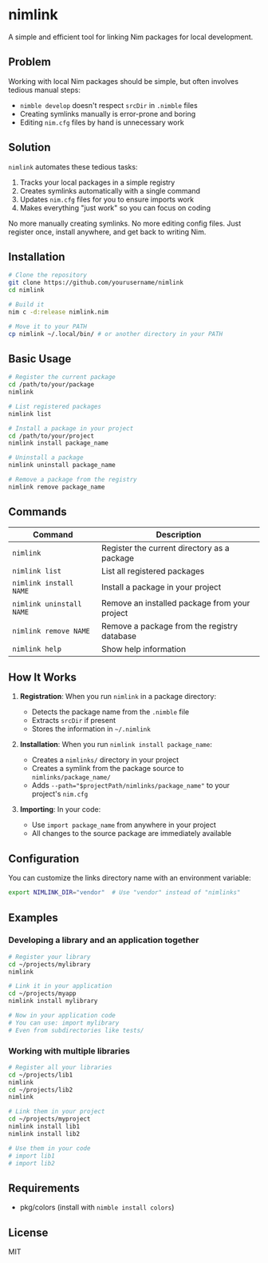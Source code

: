 # nimlink

A simple and efficient tool for linking Nim packages for local development.

## Problem

Working with local Nim packages should be simple, but often involves tedious manual steps:

- `nimble develop` doesn't respect `srcDir` in `.nimble` files
- Creating symlinks manually is error-prone and boring
- Editing `nim.cfg` files by hand is unnecessary work

## Solution

`nimlink` automates these tedious tasks:

1. Tracks your local packages in a simple registry
2. Creates symlinks automatically with a single command
3. Updates `nim.cfg` files for you to ensure imports work
4. Makes everything "just work" so you can focus on coding

No more manually creating symlinks. No more editing config files. Just register once, install anywhere, and get back to writing Nim.

## Installation

```bash
# Clone the repository
git clone https://github.com/yourusername/nimlink
cd nimlink

# Build it
nim c -d:release nimlink.nim

# Move it to your PATH
cp nimlink ~/.local/bin/ # or another directory in your PATH
```

## Basic Usage

```bash
# Register the current package
cd /path/to/your/package
nimlink

# List registered packages
nimlink list

# Install a package in your project
cd /path/to/your/project
nimlink install package_name

# Uninstall a package
nimlink uninstall package_name

# Remove a package from the registry
nimlink remove package_name
```

## Commands

| Command | Description |
|---------|-------------|
| `nimlink` | Register the current directory as a package |
| `nimlink list` | List all registered packages |
| `nimlink install NAME` | Install a package in your project |
| `nimlink uninstall NAME` | Remove an installed package from your project |
| `nimlink remove NAME` | Remove a package from the registry database |
| `nimlink help` | Show help information |

## How It Works

1. **Registration**: When you run `nimlink` in a package directory:
   - Detects the package name from the `.nimble` file
   - Extracts `srcDir` if present
   - Stores the information in `~/.nimlink`

2. **Installation**: When you run `nimlink install package_name`:
   - Creates a `nimlinks/` directory in your project
   - Creates a symlink from the package source to `nimlinks/package_name/`
   - Adds `--path="$projectPath/nimlinks/package_name"` to your project's `nim.cfg`

3. **Importing**: In your code:
   - Use `import package_name` from anywhere in your project
   - All changes to the source package are immediately available

## Configuration

You can customize the links directory name with an environment variable:

```bash
export NIMLINK_DIR="vendor"  # Use "vendor" instead of "nimlinks"
```

## Examples

### Developing a library and an application together

```bash
# Register your library
cd ~/projects/mylibrary
nimlink

# Link it in your application
cd ~/projects/myapp
nimlink install mylibrary

# Now in your application code
# You can use: import mylibrary
# Even from subdirectories like tests/
```

### Working with multiple libraries

```bash
# Register all your libraries
cd ~/projects/lib1
nimlink
cd ~/projects/lib2
nimlink

# Link them in your project
cd ~/projects/myproject
nimlink install lib1
nimlink install lib2

# Use them in your code
# import lib1
# import lib2
```

## Requirements

- pkg/colors (install with `nimble install colors`)

## License

MIT